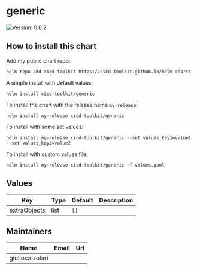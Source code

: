 # generic

![Version: 0.0.2](https://img.shields.io/badge/Version-0.0.2-informational?style=flat-square)

## How to install this chart

Add my public chart repo:

```console
helm repo add cicd-toolkit https://cicd-toolkit.github.io/helm-charts
```

A simple install with default values:

```console
helm install cicd-toolkit/generic
```

To install the chart with the release name `my-release`:

```console
helm install my-release cicd-toolkit/generic
```

To install with some set values:

```console
helm install my-release cicd-toolkit/generic --set values_key1=value1 --set values_key2=value2
```

To install with custom values file:

```console
helm install my-release cicd-toolkit/generic -f values.yaml
```

## Values

| Key | Type | Default | Description |
|-----|------|---------|-------------|
| extraObjects | list | `[]` |  |

## Maintainers

| Name | Email | Url |
| ---- | ------ | --- |
| giuliocalzolari |  |  |

